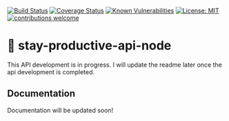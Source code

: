 [![Build Status](https://travis-ci.com/ajeetchaulagain/stay-productive-api-node.svg?branch=master)](https://travis-ci.com/ajeetchaulagain/stay-productive-api-node)
[![Coverage Status](https://coveralls.io/repos/github/ajeetchaulagain/stay-productive-api-node/badge.svg?branch=master)](https://coveralls.io/github/ajeetchaulagain/stay-productive-api-node?branch=master)
[![Known Vulnerabilities](https://snyk.io/test/github/ajeetchaulagain/stay-productive-api-node/badge.svg?targetFile=package.json)](https://snyk.io/test/github/ajeetchaulagain/stay-productive-api-node?targetFile=package.json)
[![License: MIT](https://img.shields.io/badge/License-MIT-yellow.svg)](https://opensource.org/licenses/MIT)
[![contributions welcome](https://img.shields.io/badge/contributions-welcome-brightgreen.svg?style=flat)](https://github.com/dwyl/esta/issues)

# :gem: stay-productive-api-node

This API development is in progress. I will update the readme later once the api development is completed.

## Documentation

Documentation will be updated soon!
